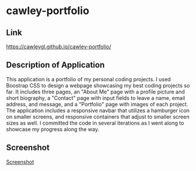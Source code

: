 # cawley-portfolio

## Link
https://cawleygl.github.io/cawley-portfolio/

## Description of Application
This application is a portfolio of my personal coding projects. I used Boostrap CSS to design a webpage showcasing my best coding projects so far. It includes three pages, an "About Me" page with a profile picture and short biography, a "Contact" page with input fields to leave a name, email address, and message, and a "Portfolio" page with images of each project. The application includes a responsive navbar that utilizes a hamburger icon on smaller screens, and responsive containers that adjust to smaller screen sizes as well. I committed the code in several iterations as I went along to showcase my progress along the way.

## Screenshot
[Screenshot](https://cawleygl.github.io/cawley-portfolio/Assets/AboutMe2.png)
